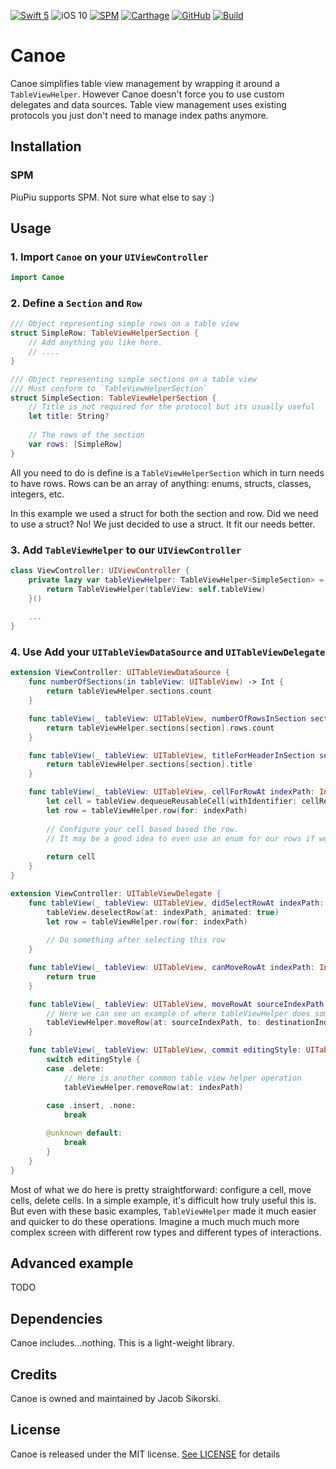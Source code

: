 [![Swift 5](https://img.shields.io/badge/swift-5-lightgrey.svg?style=for-the-badge)](https://swift.org)
![iOS 10](https://img.shields.io/badge/iOS-10-lightgrey.svg?style=for-the-badge)
[![SPM](https://img.shields.io/badge/SPM-compatible-green.svg?style=for-the-badge)](https://swift.org/package-manager)
[![Carthage](https://img.shields.io/badge/carthage-compatible-green.svg?style=for-the-badge)](https://github.com/Carthage/Carthage)
[![GitHub](https://img.shields.io/github/license/mashape/apistatus.svg?style=for-the-badge)](https://github.com/cuba/PiuPiu/blob/master/LICENSE)
[![Build](https://img.shields.io/travis/com/cuba/Canoe/master.svg?style=for-the-badge)](https://app.travis-ci.com/github/cuba/Canoe)

Canoe
============

Canoe simplifies table view management by wrapping it around a `TableViewHelper`. However Canoe doesn't force you to use custom delegates and data sources. Table view management uses existing protocols you just don't need to manage index paths anymore.

## Installation

### SPM

PiuPiu supports SPM. Not sure what else to say :)

## Usage

### 1. Import `Canoe` on your `UIViewController`

```swift
import Canoe
```

### 2. Define a `Section` and `Row`

```swift
/// Object representing simple rows on a table view
struct SimpleRow: TableViewHelperSection {
    // Add anything you like here.
    // ....
}

/// Object representing simple sections on a table view
/// Must conform to `TableViewHelperSection`
struct SimpleSection: TableViewHelperSection {
    // Title is not required for the protocol but its usually useful
    let title: String?
    
    // The rows of the section
    var rows: [SimpleRow]
}
```

All you need to do is define is a `TableViewHelperSection` which in turn needs to have rows. Rows can be an array of anything: enums, structs, classes, integers, etc.

In this example we used a struct for both the section and row. Did we need to use a struct? No! We just decided to use a struct. It fit our needs better.

### 3. Add `TableViewHelper` to our `UIViewController`

```swift
class ViewController: UIViewController {
    private lazy var tableViewHelper: TableViewHelper<SimpleSection> = {
        return TableViewHelper(tableView: self.tableView)
    }()
    
    ...
}
```

### 4. Use Add your `UITableViewDataSource` and `UITableViewDelegate`

```swift
extension ViewController: UITableViewDataSource {
    func numberOfSections(in tableView: UITableView) -> Int {
        return tableViewHelper.sections.count
    }

    func tableView(_ tableView: UITableView, numberOfRowsInSection section: Int) -> Int {
        return tableViewHelper.sections[section].rows.count
    }

    func tableView(_ tableView: UITableView, titleForHeaderInSection section: Int) -> String? {
        return tableViewHelper.sections[section].title
    }

    func tableView(_ tableView: UITableView, cellForRowAt indexPath: IndexPath) -> UITableViewCell {
        let cell = tableView.dequeueReusableCell(withIdentifier: cellReuseIdentifier, for: indexPath)
        let row = tableViewHelper.row(for: indexPath)
        
        // Configure your cell based based the row.
        // It may be a good idea to even use an enum for our rows if we're supporting different types of cells
        
        return cell
    }
}
```

```swift
extension ViewController: UITableViewDelegate {
    func tableView(_ tableView: UITableView, didSelectRowAt indexPath: IndexPath) {
        tableView.deselectRow(at: indexPath, animated: true)
        let row = tableViewHelper.row(for: indexPath)
        
        // Do something after selecting this row
    }

    func tableView(_ tableView: UITableView, canMoveRowAt indexPath: IndexPath) -> Bool {
        return true
    }

    func tableView(_ tableView: UITableView, moveRowAt sourceIndexPath: IndexPath, to destinationIndexPath: IndexPath) {
        // Here we can see an example of where tableViewHelper does some common things for us
        tableViewHelper.moveRow(at: sourceIndexPath, to: destinationIndexPath)
    }

    func tableView(_ tableView: UITableView, commit editingStyle: UITableViewCell.EditingStyle, forRowAt indexPath: IndexPath) {
        switch editingStyle {
        case .delete:
            // Here is another common table view helper operation
            tableViewHelper.removeRow(at: indexPath)
            
        case .insert, .none:
            break

        @unknown default:
            break
        }
    }
}
```

Most of what we do here is pretty straightforward: configure a cell, move cells, delete cells. In a simple example, it's difficult how truly useful this is. 
But even with these basic examples, `TableViewHelper` made it much easier and quicker to do these operations. 
Imagine a much much much more complex screen with different row types and different types of interactions.

## Advanced example
TODO

## Dependencies

Canoe includes...nothing. This is a light-weight library.

## Credits

Canoe is owned and maintained by Jacob Sikorski.

## License

Canoe is released under the MIT license. [See LICENSE](https://github.com/cuba/Canoe/blob/master/LICENSE) for details
